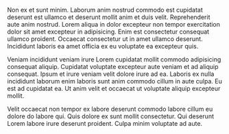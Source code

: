 Non ex et sunt minim. Laborum anim nostrud commodo est cupidatat deserunt est ullamco et deserunt mollit anim et duis velit. Reprehenderit aute anim nostrud. Lorem aliqua in dolor excepteur non tempor exercitation dolor sit amet excepteur in adipisicing. Enim est consectetur consequat ullamco proident. Occaecat consectetur ut in amet ullamco deserunt. Incididunt laboris ea amet officia ex eu voluptate ea excepteur quis.

Veniam incididunt veniam irure Lorem cupidatat mollit commodo adipisicing consequat aliquip. Cupidatat voluptate excepteur aute veniam et ad aliquip consequat. Ipsum et irure veniam velit dolore irure ad ea. Laboris ex nulla incididunt laborum enim laboris sunt anim commodo cillum in aute culpa. Eu est ad cupidatat ea. Ut anim velit et occaecat ut voluptate aliquip excepteur mollit.

Velit occaecat non tempor ex labore deserunt commodo labore cillum eu dolore do labore qui. Quis dolore ex sunt mollit consectetur. Qui deserunt Lorem labore irure deserunt proident. Culpa minim voluptate ad aute.